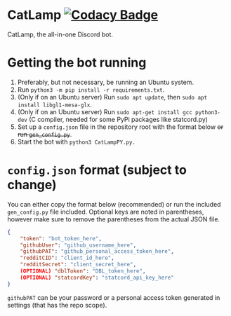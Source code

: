 # CatLamp [![Codacy Badge](https://app.codacy.com/project/badge/Grade/3f06c8cbb6fd49eebd345e057de3614d)](https://www.codacy.com?utm_source=github.com&amp;utm_medium=referral&amp;utm_content=hpenney2/CatLamp&amp;utm_campaign=Badge_Grade)
 CatLamp, the all-in-one Discord bot.

# Getting the bot running
 1. Preferably, but not necessary, be running an Ubuntu system.
 2. Run `python3 -m pip install -r requirements.txt`.
 3. (Only if on an Ubuntu server) Run `sudo apt update`, then `sudo apt install libgl1-mesa-glx`.
 4. (Only if on an Ubuntu server) Run `sudo apt-get install gcc python3-dev` (C compiler, needed for some PyPi packages like statcord.py)
 5. Set up a `config.json` file in the repository root with the format below ~~or run `gen_config.py`~~.
 6. Start the bot with `python3 CatLampPY.py.`

# `config.json` format (subject to change)
You can either copy the format below (recommended) or run the included `gen_config.py` file included.
Optional keys are noted in parentheses, however make sure to remove the parentheses from the actual JSON file.
```json
{
	"token": "bot_token_here",
	"githubUser": "github_username_here",
	"githubPAT": "github_personal_access_token_here",
	"redditCID": "client_id_here",
	"redditSecret": "client_secret_here",
	(OPTIONAL) "dblToken": "DBL_token_here",
	(OPTIONAL) "statcordKey": "statcord_api_key_here"
}
```
`githubPAT` can be your password or a personal access token generated in settings (that has the repo scope).
